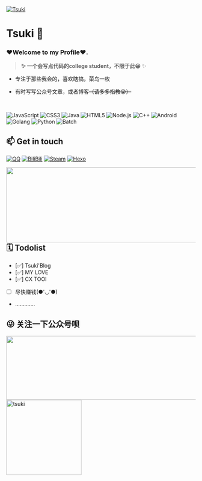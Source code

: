[![Tsuki](https://readme-typing-svg.herokuapp.com?font=Fira+Code&weight=600&size=30&pause=999&color=7367F0&center=true&vCenter=true&width=600&lines=%E7%90%86%E6%83%B3%E4%B8%BB%E4%B9%89%E7%9A%84%E8%8A%B1%E6%9C%80%E7%BB%88%E4%BC%9A%E7%9B%9B%E5%BC%80%E6%B5%AA%E6%BC%AB%E4%B8%BB%E4%B9%89%E5%9C%9F%E5%A3%A4%E9%87%8C%EF%BC%8C;%E6%88%91%E7%9A%84%E7%83%AD%E6%83%85%E4%B8%8D%E4%BC%9A%E7%86%84%E7%81%AD%E5%9C%A8%E7%8E%B0%E5%AE%9E%E7%9A%84%E5%B9%B3%E5%87%A1%E4%B9%8B%E4%B8%AD)](https://git.io/typing-svg)

<img align="right" src="https://github-readme-stats.vercel.app/api?username=Ptsuki&show_icons=true&custom_title=Dashboard&hide_border=true" alt=""/>


# Tsuki 🔭

### ❤️Welcome to my Profile❤️.

> **✨ 一个会写点代码的college student，不限于此😀** ✨

* 专注于那些我会的，喜欢瞎搞，菜鸟一枚

* 有时写写公众号文章，或者博客<del>（请多多指教😜）</del>

<img align="right" src="https://github-readme-stats.vercel.app/api/top-langs?username=Ptsuki&layout=compact&count_private=false&hide_border=true" alt="">

<br/>

![JavaScript](https://img.shields.io/badge/-JavaScript-e5cd0c?style=flat-square&logo=JavaScript&logoColor=000)
![CSS3](https://img.shields.io/badge/-CSS3-1572b6?style=flat-square&logo=CSS3&labelColor=1572b6)
![Java](https://img.shields.io/badge/-Java-ce0000?style=flat-square&logo=Java&logoColor=fff)
![HTML5](https://img.shields.io/badge/-HTML5-e34f26?style=flat-square&logo=HTML5&logoColor=fff)
![Node.js](https://img.shields.io/badge/-Node.js-339933?style=flat-square&logo=Node.js&logoColor=fff)
![C++](https://img.shields.io/badge/-C%2b%2b-cc961c?style=flat-square&logo=C%2b%2b&logoColor=fff)
![Android](https://img.shields.io/badge/-Android-3ddc84?style=flat-square&logo=android&logoColor=fff)
![Golang](https://img.shields.io/badge/-Golang-00add8?style=flat-square&logo=go&logoColor=fff)
![Python](https://img.shields.io/badge/-Python-3776ab?style=flat-square&logo=python&logoColor=fff)
![Batch](https://img.shields.io/badge/-Batch-4d4d4d?style=flat-square&logo=windows%20terminal&logoColor=fff)

## 📫 Get in touch

[![QQ](https://img.shields.io/badge/-QQ-eb1923?style=flat-square&logo=Tencent%20QQ&logoColor=fff)](http://wpa.qq.com/msgrd?v=3&uin=1341361765&site=qq&menu=yes)
[![BiliBili](https://img.shields.io/badge/-Tiamo奕-00a1d6?style=flat-square&logo=bilibili&logoColor=fff)](https://space.bilibili.com/432373131)
[![Steam](https://img.shields.io/badge/-Etongxue-000000?style=flat-square&logo=steam&logoColor=white&labelColor=000000)](https://steamcommunity.com/id/tiamo6861)
[![Hexo](https://img.shields.io/badge/-Hexo-0e83cd?style=flat-square&logo=hexo&logoColor=white)](https://etongxue.xyz/)

<img align="right" src="http://github-profile-summary-cards.vercel.app/api/cards/profile-details?username=Ptsuki&theme=dracula" alt="" height = "200" width = "550"  >


## 🗓️ Todolist

- [✅] Tsuki'Blog
- [✅] MY LOVE
- [✅] CX TOOl
- [  ] 尽快赚钱(●'◡'●)
- .............

## 😜 关注一下公众号呗
<img align="right" src="https://count.kjchmc.cn/get/@etongxue?theme=asoul" alt="" width = "550" height = "170" >
 <img src="https://i.loli.net/2021/11/05/bcySezJvoamgY69.png" width = "200" height = "200" alt="tsuki" align=center />
